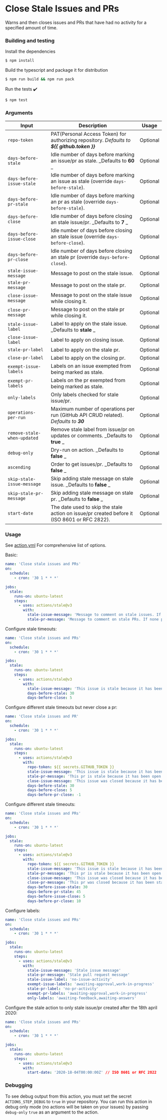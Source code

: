 # Close Stale Issues and PRs

Warns and then closes issues and PRs that have had no activity for a specified amount of time.

### Building and testing

Install the dependencies

```bash
$ npm install
```

Build the typescript and package it for distribution

```bash
$ npm run build && npm run pack
```

Run the tests :heavy_check_mark:

```bash
$ npm test
```

### Arguments

| Input                       | Description                                                                                  | Usage    |
| --------------------------- | -------------------------------------------------------------------------------------------- | -------- |
| `repo-token`                | PAT(Personal Access Token) for authorizing repository. _Defaults to **${{ github.token }}**_ | Optional |
| `days-before-stale`         | Idle number of days before marking an issue/pr as stale. _Defaults to **60**        _        | Optional |
| `days-before-issue-stale`   | Idle number of days before marking an issue as stale (override `days-before-stale`).         | Optional |
| `days-before-pr-stale`      | Idle number of days before marking an pr as stale (override `days-before-stale`).            | Optional |
| `days-before-close`         | Idle number of days before closing an stale issue/pr. _Defaults to **7**        _          | Optional |
| `days-before-issue-close`   | Idle number of days before closing an stale issue (override `days-before-close`).            | Optional |
| `days-before-pr-close`      | Idle number of days before closing an stale pr (override `days-before-close`).               | Optional |
| `stale-issue-message`       | Message to post on the stale issue.                                                          | Optional |
| `stale-pr-message`          | Message to post on the stale pr.                                                             | Optional |
| `close-issue-message`       | Message to post on the stale issue while closing it.                                         | Optional |
| `close-pr-message`          | Message to post on the stale pr while closing it.                                            | Optional |
| `stale-issue-label`         | Label to apply on the stale issue. _Defaults to **stale**        _                         | Optional |
| `close-issue-label`         | Label to apply on closing issue.                                                             | Optional |
| `stale-pr-label`            | Label to apply on the stale pr.                                                              | Optional |
| `close-pr-label`            | Label to apply on the closing pr.                                                            | Optional |
| `exempt-issue-labels`       | Labels on an issue exempted from being marked as stale.                                      | Optional |
| `exempt-pr-labels`          | Labels on the pr exempted from being marked as stale.                                        | Optional |
| `only-labels`               | Only labels checked for stale issue/pr.                                                      | Optional |
| `operations-per-run`        | Maximum number of operations per run (GitHub API CRUD related). _Defaults to **30**_                           | Optional |
| `remove-stale-when-updated` | Remove stale label from issue/pr on updates or comments. _Defaults to **true**        _      | Optional |
| `debug-only`                | Dry-run on action. _Defaults to **false**        _                                           | Optional |
| `ascending`                 | Order to get issues/pr. _Defaults to **false**        _                                      | Optional |
| `skip-stale-issue-message`  | Skip adding stale message on stale issue. _Defaults to **false**        _                    | Optional |
| `skip-stale-pr-message`     | Skip adding stale message on stale pr. _Defaults to **false**        _                     | Optional |
| `start-date`                | The date used to skip the stale action on issue/pr created before it (ISO 8601 or RFC 2822). | Optional |

### Usage

See [action.yml](./action.yml) For comprehensive list of options.

Basic:

```yaml
name: 'Close stale issues and PRs'
on:
  schedule:
    - cron: '30 1 * * *'

jobs:
  stale:
    runs-on: ubuntu-latest
    steps:
      - uses: actions/stale@v3
        with:
          stale-issue-message: 'Message to comment on stale issues. If none provided, will not mark issues stale'
          stale-pr-message: 'Message to comment on stale PRs. If none provided, will not mark PRs stale'
```

Configure stale timeouts:

```yaml
name: 'Close stale issues and PRs'
on:
  schedule:
    - cron: '30 1 * * *'

jobs:
  stale:
    runs-on: ubuntu-latest
    steps:
      - uses: actions/stale@v3
        with:
          stale-issue-message: 'This issue is stale because it has been open 30 days with no activity. Remove stale label or comment or this will be closed in 5 days.'
          days-before-stale: 30
          days-before-close: 5
```

Configure different stale timeouts but never close a pr:

```yaml
name: 'Close stale issues and PR'
on:
  schedule:
    - cron: '30 1 * * *'

jobs:
  stale:
    runs-on: ubuntu-latest
    steps:
      - uses: actions/stale@v3
        with:
          repo-token: ${{ secrets.GITHUB_TOKEN }}
          stale-issue-message: 'This issue is stale because it has been open 30 days with no activity. Remove stale label or comment or this will be closed in 5 days.'
          stale-pr-message: 'This pr is stale because it has been open 45 days with no activity. Remove stale label or comment or this will be closed in 10 days.'
          close-issue-message: 'This issue was closed because it has been stalled for 5 days with no activity.'
          days-before-stale: 30
          days-before-close: 5
          days-before-pr-close: -1
```

Configure different stale timeouts:

```yaml
name: 'Close stale issues and PRs'
on:
  schedule:
    - cron: '30 1 * * *'

jobs:
  stale:
    runs-on: ubuntu-latest
    steps:
      - uses: actions/stale@v3
        with:
          repo-token: ${{ secrets.GITHUB_TOKEN }}
          stale-issue-message: 'This issue is stale because it has been open 30 days with no activity. Remove stale label or comment or this will be closed in 5 days.'
          stale-pr-message: 'This pr is stale because it has been open 45 days with no activity. Remove stale label or comment or this will be closed in 10 days.'
          close-issue-message: 'This issue was closed because it has been stalled for 5 days with no activity.'
          close-pr-message: 'This pr was closed because it has been stalled for 10 days with no activity.'
          days-before-issue-stale: 30
          days-before-pr-stale: 45
          days-before-issue-close: 5
          days-before-pr-close: 10
```

Configure labels:

```yaml
name: 'Close stale issues and PRs'
on:
  schedule:
    - cron: '30 1 * * *'

jobs:
  stale:
    runs-on: ubuntu-latest
    steps:
      - uses: actions/stale@v3
        with:
          stale-issue-message: 'Stale issue message'
          stale-pr-message: 'Stale pull request message'
          stale-issue-label: 'no-issue-activity'
          exempt-issue-labels: 'awaiting-approval,work-in-progress'
          stale-pr-label: 'no-pr-activity'
          exempt-pr-labels: 'awaiting-approval,work-in-progress'
          only-labels: 'awaiting-feedback,awaiting-answers'
```

Configure the stale action to only stale issue/pr created after the 18th april 2020:

```yaml
name: 'Close stale issues and PRs'
on:
  schedule:
    - cron: '30 1 * * *'

jobs:
  stale:
    runs-on: ubuntu-latest
    steps:
      - uses: actions/stale@v3
        with:
          start-date: '2020-18-04T00:00:00Z' // ISO 8601 or RFC 2822
```

### Debugging

To see debug output from this action, you must set the secret `ACTIONS_STEP_DEBUG` to `true` in your repository. You can run this action in debug only mode (no actions will be taken on your issues) by passing `debug-only` `true` as an argument to the action.
